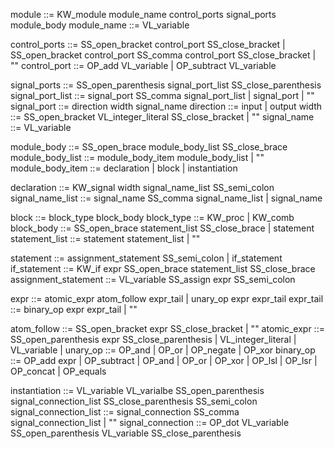 module ::= KW_module module_name control_ports signal_ports module_body
module_name ::= VL_variable

control_ports ::= SS_open_bracket control_port SS_close_bracket |
                  SS_open_bracket control_port SS_comma control_port SS_close_bracket |
                  ""
control_port ::= OP_add VL_variable | OP_subtract VL_variable

signal_ports ::= SS_open_parenthesis signal_port_list SS_close_parenthesis
signal_port_list ::= signal_port SS_comma signal_port_list |
                     signal_port | ""
signal_port ::= direction width signal_name
direction ::= input | output
width ::= SS_open_bracket VL_integer_literal SS_close_bracket | ""
signal_name ::= VL_variable

module_body ::= SS_open_brace module_body_list SS_close_brace
module_body_list ::= module_body_item module_body_list | ""
module_body_item ::= declaration | block | instantiation

declaration ::= KW_signal width signal_name_list SS_semi_colon
signal_name_list ::= signal_name SS_comma signal_name_list | signal_name

block ::= block_type block_body
block_type ::= KW_proc | KW_comb
block_body ::= SS_open_brace statement_list SS_close_brace |
               statement
statement_list ::= statement statement_list | ""

statement ::= assignment_statement SS_semi_colon |
              if_statement
if_statement ::= KW_if expr SS_open_brace statement_list SS_close_brace
assignment_statement ::= VL_variable SS_assign expr SS_semi_colon

expr ::= atomic_expr atom_follow expr_tail |
         unary_op expr expr_tail
expr_tail ::= binary_op expr expr_tail | ""

atom_follow ::= SS_open_bracket expr SS_close_bracket | ""
atomic_expr ::= SS_open_parenthesis expr SS_close_parenthesis |
                VL_integer_literal |
                VL_variable |
unary_op ::= OP_and | OP_or | OP_negate | OP_xor 
binary_op ::= OP_add expr | OP_subtract | OP_and |
             OP_or | OP_xor | OP_lsl |
             OP_lsr | OP_concat | OP_equals

instantiation ::= VL_variable VL_varialbe SS_open_parenthesis signal_connection_list SS_close_parenthesis SS_semi_colon
signal_connection_list ::= signal_connection SS_comma signal_connection_list | ""
signal_connection ::= OP_dot VL_variable SS_open_parenthesis VL_variable SS_close_parenthesis
